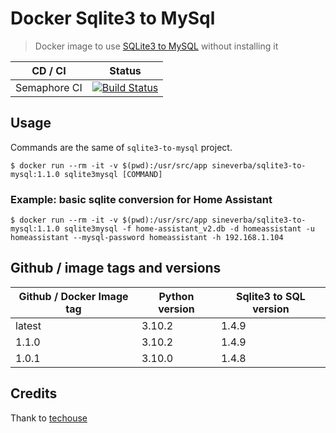 Docker Sqlite3 to MySql
=======================

> Docker image to use [SQLite3 to MySQL](https://github.com/techouse/sqlite3-to-mysql) without installing it

| CD / CI   | Status |
| --------- | ------ |
| Semaphore CI | [![Build Status](https://sineverba.semaphoreci.com/badges/docker-sqlite3-to-mysql/branches/master.svg)](https://sineverba.semaphoreci.com/projects/docker-sqlite3-to-mysql) |


## Usage

Commands are the same of `sqlite3-to-mysql` project.

`$ docker run --rm -it -v $(pwd):/usr/src/app sineverba/sqlite3-to-mysql:1.1.0 sqlite3mysql [COMMAND]`

### Example: basic sqlite conversion for Home Assistant

`$ docker run --rm -it -v $(pwd):/usr/src/app sineverba/sqlite3-to-mysql:1.1.0 sqlite3mysql -f home-assistant_v2.db -d homeassistant -u homeassistant --mysql-password homeassistant -h 192.168.1.104`


## Github / image tags and versions

| Github / Docker Image tag | Python version | Sqlite3 to SQL version |
| ------------------------- | -------------- | ---------------------- |
| latest | 3.10.2 | 1.4.9 | linux/arm64/v8,linux/amd64,linux/arm/v6,linux/arm/v7 |
| 1.1.0 | 3.10.2 | 1.4.9 | linux/arm64/v8,linux/amd64,linux/arm/v6,linux/arm/v7 |
| 1.0.1 | 3.10.0 | 1.4.8 | linux/arm64/v8,linux/amd64,linux/arm/v6,linux/arm/v7 |

## Credits

Thank to [techouse](https://github.com/techouse/sqlite3-to-mysql)
